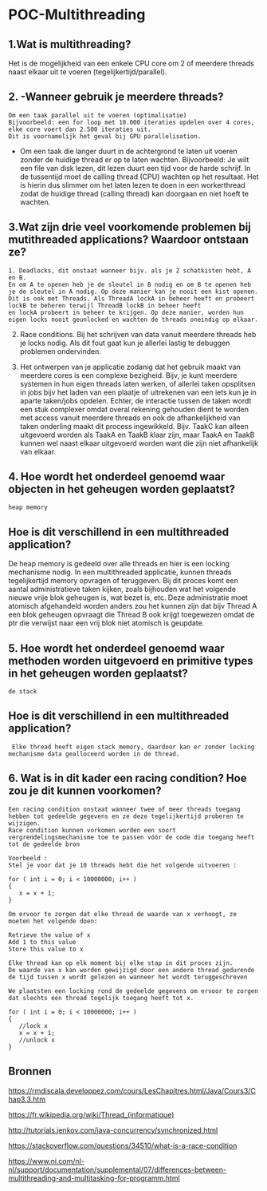 # POC-Multithreading
## 1.Wat is multithreading?
 Het is de mogelijkheid van een enkele CPU core om 2 of meerdere threads naast elkaar uit te voeren (tegelijkertijd/parallel). 


## 2. -Wanneer gebruik je meerdere threads?
    Om een taak parallel uit te voeren (optimalisatie)
	Bijvoorbeeld: een for loop met 10.000 iteraties opdelen over 4 cores, elke core voert dan 2.500 iteraties uit.
	Dit is voornamelijk het geval bij GPU parallelisation.
	
   - Om een taak die langer duurt in de achtergrond te laten uit voeren zonder de huidige thread er op te laten wachten.
	Bijvoorbeeld: Je wilt een file van disk lezen, dit lezen duurt een tijd voor de harde schrijf. In de tussentijd moet de 
	calling thread (CPU) wachten op het resultaat. Het is hierin dus slimmer om het laten lezen te doen in een workerthread
	zodat de huidige thread (calling thread) kan doorgaan en niet hoeft te wachten.
	

## 3.Wat zijn drie veel voorkomende problemen bij mutithreaded applications? Waardoor ontstaan ze? 
    
    1. Deadlocks, dit onstaat wanneer bijv. als je 2 schatkisten hebt, A en B.
	En om A te openen heb je de sleutel in B nodig en om B te openen heb je de sleutel in A nodig. Op deze manier kan je nooit een kist openen.
	Dit is ook met Threads. Als ThreadA lockA in beheer heeft en probeert lockB te beheren terwijl ThreadB lockB in beheer heeft
	en lockA probeert in beheer te krijgen. Op deze manier, worden hun eigen locks nooit geunlocked en wachten de threads oneindig op elkaar.
   
   2. Race conditions. Bij het schrijven van data vanuit meerdere threads heb je locks nodig. Als dit fout gaat kun je allerlei lastig te debuggen problemen ondervinden. 
  
   3. Het ontwerpen van je applicatie zodanig dat het gebruik maakt van meerdere cores is een complexe bezigheid.
	Bijv, je kunt meerdere systemen in hun eigen threads laten werken, of allerlei taken opsplitsen in jobs
	bijv het laden van een plaatje of uitrekenen van een iets kun je in aparte taken/jobs opdelen.
	Echter, de interactie tussen de taken wordt een stuk complexer omdat overal rekening gehouden dient te worden met access vanuit meerdere threads en ook de afhankelijkheid
	van taken onderling maakt dit process ingewikkeld. Bijv. TaakC kan alleen uitgevoerd worden als TaakA  en TaakB klaar zijn, maar TaakA en TaakB kunnen wel naast elkaar 
	uitgevoerd worden want die zijn niet afhankelijk van elkaar.

## 4. Hoe wordt het onderdeel genoemd waar objecten in het geheugen worden geplaatst? 
    heap memory
## Hoe is dit verschillend in een multithreaded application?
   De heap memory is gedeeld over alle threads en hier is een locking mechanisme nodig.
   In een multithreaded applicatie, kunnen threads tegelijkertijd memory opvragen of teruggeven. Bij dit proces komt een aantal administratieve taken kijken, zoals
   bijhouden wat het volgende nieuwe vrije blok geheugen is, wat bezet is, etc.
   Deze administratie moet atomisch afgehandeld worden anders zou het kunnen zijn dat bijv Thread A een blok geheugen opvraagt die Thread B ook krijgt toegewezen
   omdat de ptr die verwijst naar een vrij blok niet atomisch is geupdate.

## 5. Hoe wordt het onderdeel genoemd waar methoden worden uitgevoerd en primitive types in het geheugen worden geplaatst?
    de stack
## Hoe is dit verschillend in een multithreaded application?
     Elke thread heeft eigen stack memory, daardoor kan er zonder locking mechanisme data gealloceerd worden in de thread.

## 6. Wat is in dit kader een racing condition? Hoe zou je dit kunnen voorkomen?
    Een racing condition onstaat wanneer twee of meer threads toegang hebben tot gedeelde gegevens en ze deze tegelijkertijd proberen te wijzigen.
    Race condition kunnen vorkomen worden een soort vergrendelingsmechanisme toe te passen vóór de code die toegang heeft tot de gedeelde bron
    
    Voorbeeld :
    Stel je voor dat je 10 threads hebt die het volgende uitvoeren :
       
    for ( int i = 0; i < 10000000; i++ )
    {
       x = x + 1; 
    }
    
    Om ervoor te zorgen dat elke thread de waarde van x verhoogt, ze moeten het volgende doen: 
    
    Retrieve the value of x
    Add 1 to this value
    Store this value to x
    
    Elke thread kan op elk moment bij elke stap in dit proces zijn.
    De waarde van x kan worden gewijzigd door een andere thread gedurende de tijd tussen x wordt gelezen en wanneer het wordt teruggeschreven
        
    We plaatsten een locking rond de gedeelde gegevens om ervoor te zorgen dat slechts één thread tegelijk toegang heeft tot x.
       
    for ( int i = 0; i < 10000000; i++ )
    {
       //lock x
       x = x + 1; 
       //unlock x
    }
            
## Bronnen

https://rmdiscala.developpez.com/cours/LesChapitres.html/Java/Cours3/Chap3.3.htm

https://fr.wikipedia.org/wiki/Thread_(informatique)

http://tutorials.jenkov.com/java-concurrency/synchronized.html

https://stackoverflow.com/questions/34510/what-is-a-race-condition

https://www.ni.com/nl-nl/support/documentation/supplemental/07/differences-between-multithreading-and-multitasking-for-programm.html


